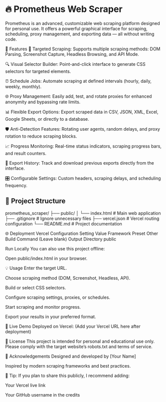 # 🔥 Prometheus Web Scraper

Prometheus is an advanced, customizable web scraping platform designed for personal use. It offers a powerful graphical interface for scraping, scheduling, proxy management, and exporting data — all without writing code.

🚀 Features
🎯 Targeted Scraping: Supports multiple scraping methods: DOM Parsing, Screenshot Capture, Headless Browsing, and API Mode.

🔍 Visual Selector Builder: Point-and-click interface to generate CSS selectors for targeted elements.

⏰ Schedule Jobs: Automate scraping at defined intervals (hourly, daily, weekly, monthly).

🌐 Proxy Management: Easily add, test, and rotate proxies for enhanced anonymity and bypassing rate limits.

📊 Flexible Export Options: Export scraped data in CSV, JSON, XML, Excel, Google Sheets, or directly to a database.

🛡️ Anti-Detection Features: Rotating user agents, random delays, and proxy rotation to reduce scraping blocks.

📈 Progress Monitoring: Real-time status indicators, scraping progress bars, and result counters.

💾 Export History: Track and download previous exports directly from the interface.

🎛️ Configurable Settings: Custom headers, scraping delays, and scheduling frequency.

## 📂 Project Structure
prometheus_scraper/
├── public/
│   └── index.html        # Main web application
├── .gitignore            # Ignore unnecessary files
├── vercel.json           # Vercel routing configuration
└── README.md             # Project documentation


🌐 Deployment
Vercel Configuration
Setting	Value
Framework Preset	Other
Build Command	(Leave blank)
Output Directory	public

Run Locally
You can also use this project offline:

Open public/index.html in your browser.

💡 Usage
Enter the target URL.

Choose scraping method (DOM, Screenshot, Headless, API).

Build or select CSS selectors.

Configure scraping settings, proxies, or schedules.

Start scraping and monitor progress.

Export your results in your preferred format.

🚀 Live Demo
Deployed on Vercel:
(Add your Vercel URL here after deployment)

📜 License
This project is intended for personal and educational use only. Please comply with the target website’s robots.txt and terms of service.

🙏 Acknowledgements
Designed and developed by [Your Name]

Inspired by modern scraping frameworks and best practices.

📣 Tip:
If you plan to share this publicly, I recommend adding:

Your Vercel live link

Your GitHub username in the credits
